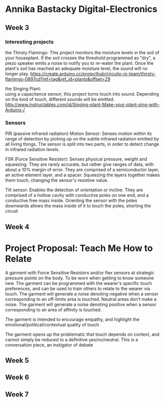 # Annika Bastacky Digital-Electronics

## Week 3

### Interesting projects  

the Thirsty Flamingo:
This project monitors the moisture levels in the soil of your houseplant. If the soil crosses the threshold programmed as "dry", a piezo speaker emits a noise to notify you to re-water the plant. Once the plant's soil has reached an adequate moisture level, the sound will no longer play.
https://create.arduino.cc/projecthub/circuito-io-team/thirsty-flamingo-0897cd?ref=tag&ref_id=plants&offset=29

the Singing Plant:  
using a capacitance sensor, this project turns touch into sound. Depending on the kind of touch, different sounds will be emitted. 
http://www.instructables.com/id/Singing-plant-Make-your-plant-sing-with-Arduino-/


### Sensors

PIR (passive infrared radiation) Motion Sensor:
Senses motion within its range of detection by picking up on the subtle infrared radiation emitted by all living things. The sensor is split into two parts, in order to detect change in infrared radiation levels.

FSR (Force Sensitive Resistor):
Senses physical pressure, weight and squeezing. They are rarely accurate, but rather give ranges of data, with about a 10% margin of error. They are comprised of a semiconductor layer, an active element layer, and a spacer. Squeezing the layers together makes them touch, changing the sensor's resistive value.

Tilt sensor:
Enables the detection of orientation or incline. They are comprised of a hollow cavity with conductive poles on one end, and a conductive free mass inside. Orienting the sensor with the poles downwards allows the mass inside of it to touch the poles, shorting the circuit


## Week 4

# Project Proposal: Teach Me How to Relate
A garment with Force Sensitive Resistors and/or flex sensors at strategic pressure points on the body. To be worn when getting to know someone new. The garment can be programmed with the wearer's specific touch preferences, and can be used to train others to relate to the wearer via touch. The garment will generate a noise denoting negative when a sensor corresponding to an off-limits area is touched. Neutral areas don’t make a noise. The garment will generate a noise denoting positive when a sensor corresponding to an area of affinity is touched.

The garment is intended to encourage empathy, and highlight the emotional/political/contextual quality of touch.

The garment opens up the problematic that touch depends on context, and cannot simply be reduced to a definitive yes/no/neutral. This is a conversation piece, an instigator of debate


## Week 5

## Week 6

## Week 7
